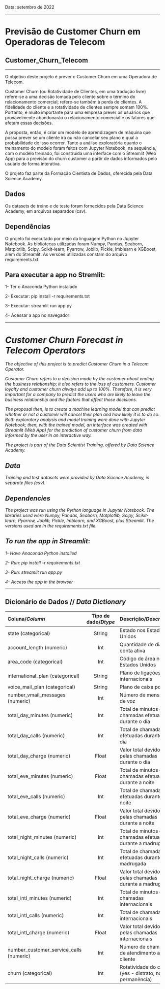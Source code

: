 Data: setembro de 2022

---
# Previsão de Customer Churn em Operadoras de Telecom
##  Customer_Churn_Telecom
---

O objetivo deste projeto é prever o Customer Churn em uma Operadora de Telecom.

Customer Churn (ou Rotatividade de Clientes, em uma tradução livre) refere-se a uma decisão tomada pelo cliente sobre o término do relacionamento comercial; refere-se também à perda de clientes. A fidelidade do cliente e a rotatividade de clientes sempre somam 100%. Portanto, é muito importante para uma empresa prever os usuários que provavelmente abandonarão o relacionamento comercial e os fatores que afetam essas decisões.

A proposta, então, é criar um modelo de aprendizagem de máquina que possa prever se um cliente irá ou não cancelar seu plano e qual a probabilidade de isso ocorrer. Tanto a análise exploratória quanto o treinamento do modelo foram feitos com Jupyter Notebook; na sequência, com o modelo treinado, foi construída uma interface com o Streamlit (Web App) para a previsão do churn customer a partir de dados informados pelo usuário de forma interativa.

O projeto faz parte da Formação Cientista de Dados, oferecida pela Data Science Academy.


## Dados
Os datasets de treino e de teste foram fornecidos pela Data Science Academy, em arquivos separados (csv). 


## Dependências
O projeto foi executado por meio da linguagem Python no Jupyter Notebook. As bibliotecas utilizadas foram Numpy, Pandas, Seaborn, Matplotlib, Scipy, Scikit-learn, Pyarrow, Joblib, Pickle, Imblearn e XGBoost, além do Streamlit. As versöes utilizadas constam do arquivo requirements.txt.


## Para executar a app no Stremlit:
1- Ter o Anaconda Python instalado

2- Executar: pip install -r requirements.txt

3- Executar: streamlit run app.py

4- Acessar a app no navegador


---

# _Customer Churn Forecast in Telecom Operators_
_The objective of this project is to predict Customer Churn in a Telecom Operator._

_Customer Churn refers to a decision made by the customer about ending the business relationship; it also refers to the loss of customers. Customer loyalty and customer churn always add up to 100%. Therefore, it is very important for a company to predict the users who are likely to leave the business relationship and the factors that affect those decisions._

_The proposal then, is to create a machine learning model that can predict whether or not a customer will cancel their plan and how likely it is to do so. Both exploratory analysis and model training were done with Jupyter Notebook; then, with the trained model, an interface was created with Streamlit (Web App) for the prediction of customer churn from data informed by the user in an interactive way._ 
 
_The project is part of the Data Scientist Training, offered by Data Science Academy._


## _Data_
_Training and test datasets were provided by Data Science Academy, in separate files (csv)._


## _Dependencies_
_The project was run using the Python language in Jupyter Notebook. The libraries used were Numpy, Pandas, Seaborn, Matplotlib, Scipy, Scikit-learn, Pyarrow, Joblib, Pickle, Imblearn, and XGBoost, plus Streamlit. The versions used are in the requirements.txt file._


## _To run the app in Streamlit_:
_1- Have Anaconda Python installed_

_2- Run: pip install -r requirements.txt_

_3- Run: streamlit run app.py_

_4- Access the app in the browser_



---


## Dicionário de Dados // _Data Dictionary_

**Coluna/_Column_**|**Tipo de dado/_Dtype_**      |**Descrição/_Description_**
:-------------|:------------------------:|:-------------------------
state (categorical)|String|Estado nos Estados Unidos
account_length (numeric)|Int|Quantidade de dias de conta ativa
area_code (categorical)|Int|Código de área nos Estados Unidos
international_plan (categorical)|String|Plano de ligações internacionais
voice_mail_plan (categorical)|String|Plano de caixa postal
number_vmail_messages (numeric)|Int|Número de mensagens de voz
total_day_minutes (numeric)|Int|Total de minutos de chamadas efetuadas durante o dia
total_day_calls (numeric)|Int|Total de chamadas efetuadas durante o dia
total_day_charge (numeric)|Float|Valor total devido pelas chamadas durante o dia
total_eve_minutes (numeric)|Float|Total de minutos de chamadas efetuadas durante a noite
total_eve_calls (numeric)|Int|Total de chamadas efetuadas durante a noite
total_eve_charge (numeric)|Float|Valor total devido pelas chamadas durante a noite
total_night_minutes (numeric)|Int|Total de minutos de chamadas efetuadas durante a madrugada
total_night_calls (numeric)|Int|Total de chamadas efetuadas durante a madrugada
total_night_charge (numeric)|Float|Valor total devido pelas chamadas durante a madrugada
total_intl_minutes (numeric)| Int|Total de minutos de chamadas internacionais
total_intl_calls (numeric)|Int|Total de chamadas internacionais
total_intl_charge (numeric)|Float|Valor total devido pelas chamadas internacionais
number_customer_service_calls (numeric)|Int|Número de chamadas de atendimento ao cliente
churn (categorical)|Int|Rotatividade do cliente (yes - distrato, no - permanência)


